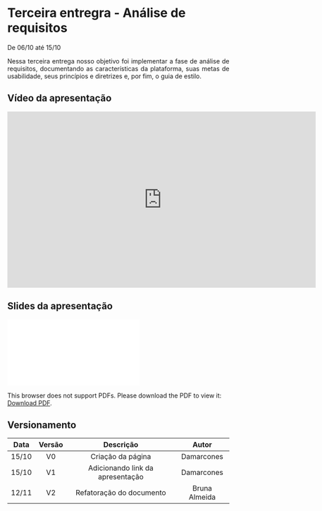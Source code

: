 # Terceira entregra - Análise de requisitos

<p align = "justify">De 06/10 até 15/10</p>
<p align = "justify">Nessa terceira entrega nosso objetivo foi implementar a fase de análise de requisitos, documentando as características da plataforma, suas metas de usabilidade, seus princípios e diretrizes e, por fim, o guia de estilo.</p>


## Vídeo da apresentação

<iframe width="700" height="400" src="http://www.youtube.com/embed/EjyV5dt015A" frameborder="0"></iframe>

## Slides da apresentação

<object data="../../imagens/apresentacao_3.pdf" type="application/pdf" width="700px" height="400px">
<embed src="../../imagens/apresentacao_3.pdf">
        <p>This browser does not support PDFs. Please download the PDF to view it: <a href="../../imagens/apresentacao_3.pdf">Download PDF</a>.</p>
    </embed>
</object>


## Versionamento

| Data | Versão | Descrição | Autor |
|:----:|:------:|:---------:|:-----:|
|15/10 |   V0   |Criação da página|Damarcones|
|15/10 |   V1   |Adicionando link da apresentação|Damarcones|
|12/11 | V2   |Refatoração do documento|Bruna Almeida|